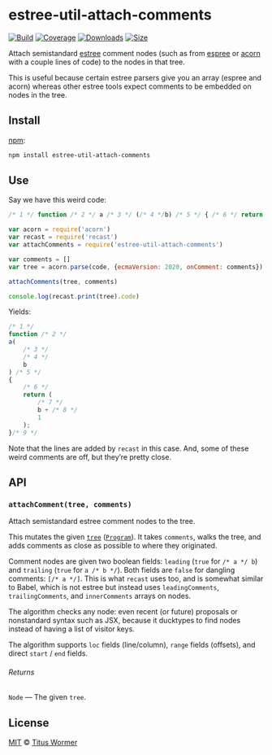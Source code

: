 # estree-util-attach-comments

[![Build][build-badge]][build]
[![Coverage][coverage-badge]][coverage]
[![Downloads][downloads-badge]][downloads]
[![Size][size-badge]][size]

Attach semistandard [estree][] comment nodes (such as from [espree][] or
[acorn][] with a couple lines of code) to the nodes in that tree.

This is useful because certain estree parsers give you an array (espree and
acorn) whereas other estree tools expect comments to be embedded on nodes in the
tree.

## Install

[npm][]:

```sh
npm install estree-util-attach-comments
```

## Use

Say we have this weird code:

```js
/* 1 */ function /* 2 */ a /* 3 */ (/* 4 */b) /* 5 */ { /* 6 */ return /* 7 */ b + /* 8 */ 1 /* 9 */ }
```

```js
var acorn = require('acorn')
var recast = require('recast')
var attachComments = require('estree-util-attach-comments')

var comments = []
var tree = acorn.parse(code, {ecmaVersion: 2020, onComment: comments})

attachComments(tree, comments)

console.log(recast.print(tree).code)
```

Yields:

```js
/* 1 */
function /* 2 */
a(
    /* 3 */
    /* 4 */
    b
) /* 5 */
{
    /* 6 */
    return (
        /* 7 */
        b + /* 8 */
        1
    );
}/* 9 */
```

Note that the lines are added by `recast` in this case.
And, some of these weird comments are off, but they’re pretty close.

## API

### `attachComment(tree, comments)`

Attach semistandard estree comment nodes to the tree.

This mutates the given [`tree`][estree] ([`Program`][program]).
It takes `comments`, walks the tree, and adds comments as close as possible
to where they originated.

Comment nodes are given two boolean fields: `leading` (`true` for `/* a */ b`)
and `trailing` (`true` for `a /* b */`).
Both fields are `false` for dangling comments: `[/* a */]`.
This is what `recast` uses too, and is somewhat similar to Babel, which is not
estree but instead uses `leadingComments`, `trailingComments`, and
`innerComments` arrays on nodes.

The algorithm checks any node: even recent (or future) proposals or nonstandard
syntax such as JSX, because it ducktypes to find nodes instead of having a list
of visitor keys.

The algorithm supports `loc` fields (line/column), `range` fields (offsets),
and direct `start` / `end` fields.

###### Returns

`Node` — The given `tree`.

## License

[MIT][license] © [Titus Wormer][author]

<!-- Definitions -->

[build-badge]: https://github.com/wooorm/estree-util-attach-comments/workflows/main/badge.svg

[build]: https://github.com/wooorm/estree-util-attach-comments/actions

[coverage-badge]: https://img.shields.io/codecov/c/github/wooorm/estree-util-attach-comments.svg

[coverage]: https://codecov.io/github/wooorm/estree-util-attach-comments

[downloads-badge]: https://img.shields.io/npm/dm/estree-util-attach-comments.svg

[downloads]: https://www.npmjs.com/package/estree-util-attach-comments

[size-badge]: https://img.shields.io/bundlephobia/minzip/estree-util-attach-comments.svg

[size]: https://bundlephobia.com/result?p=estree-util-attach-comments

[npm]: https://docs.npmjs.com/cli/install

[license]: license

[author]: https://wooorm.com

[acorn]: https://github.com/acornjs/acorn

[estree]: https://github.com/estree/estree

[espree]: https://github.com/eslint/espree

[program]: https://github.com/estree/estree/blob/master/es5.md#programs
